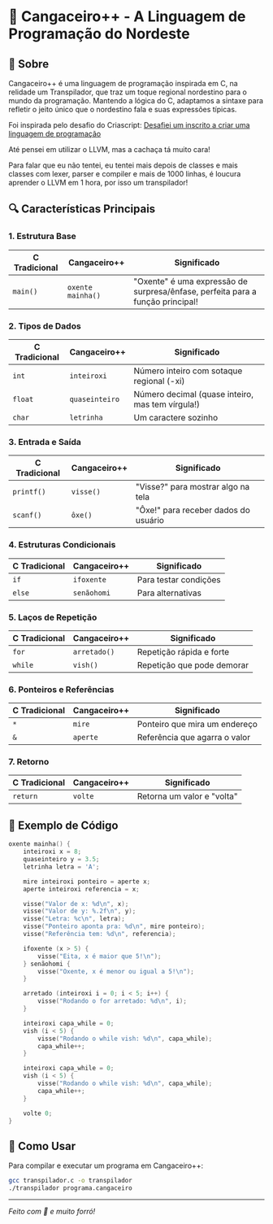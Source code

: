# 🌵 Cangaceiro++ - A Linguagem de Programação do Nordeste

## 📖 Sobre
Cangaceiro++ é uma linguagem de programação inspirada em C, na relidade um Transpilador, que traz um toque regional nordestino para o mundo da programação. Mantendo a lógica do C, adaptamos a sintaxe para refletir o jeito único que o nordestino fala e suas expressões típicas.

Foi inspirada pelo desafio do Criascript: [Desafiei um inscrito a criar uma linguagem de programação](https://www.youtube.com/watch?v=5TzJmj7W2nY)

Até pensei em utilizar o LLVM, mas a cachaça tá muito cara!

Para falar que eu não tentei, eu tentei mais depois de classes e mais classes com lexer, parser e compiler e mais de 1000 linhas, é loucura aprender o LLVM em 1 hora, por isso um transpilador!

## 🔍 Características Principais

### 1. Estrutura Base
| C Tradicional | Cangaceiro++ | Significado |
|---------------|--------------|-------------|
| `main()`      | `oxente mainha()` | "Oxente" é uma expressão de surpresa/ênfase, perfeita para a função principal! |

### 2. Tipos de Dados
| C Tradicional | Cangaceiro++ | Significado |
|---------------|--------------|-------------|
| `int`         | `inteiroxi`  | Número inteiro com sotaque regional (-xi) |
| `float`       | `quaseinteiro` | Número decimal (quase inteiro, mas tem vírgula!) |
| `char`        | `letrinha`   | Um caractere sozinho |

### 3. Entrada e Saída
| C Tradicional | Cangaceiro++ | Significado |
|---------------|--------------|-------------|
| `printf()`    | `visse()`    | "Visse?" para mostrar algo na tela |
| `scanf()`     | `ôxe()`      | "Ôxe!" para receber dados do usuário |

### 4. Estruturas Condicionais
| C Tradicional | Cangaceiro++ | Significado |
|---------------|--------------|-------------|
| `if`          | `ifoxente`   | Para testar condições |
| `else`        | `senãohomi`  | Para alternativas |

### 5. Laços de Repetição
| C Tradicional | Cangaceiro++ | Significado |
|---------------|--------------|-------------|
| `for`         | `arretado()` | Repetição rápida e forte |
| `while`       | `vish()`     | Repetição que pode demorar |

### 6. Ponteiros e Referências
| C Tradicional | Cangaceiro++ | Significado |
|---------------|--------------|-------------|
| `*`           | `mire`       | Ponteiro que mira um endereço |
| `&`           | `aperte`     | Referência que agarra o valor |

### 7. Retorno
| C Tradicional | Cangaceiro++ | Significado |
|---------------|--------------|-------------|
| `return`      | `volte`      | Retorna um valor e "volta" |

## 📝 Exemplo de Código

```c
oxente mainha() {
    inteiroxi x = 8;
    quaseinteiro y = 3.5;
    letrinha letra = 'A';

    mire inteiroxi ponteiro = aperte x;
    aperte inteiroxi referencia = x;

    visse("Valor de x: %d\n", x);
    visse("Valor de y: %.2f\n", y);
    visse("Letra: %c\n", letra);
    visse("Ponteiro aponta pra: %d\n", mire ponteiro);
    visse("Referência tem: %d\n", referencia);

    ifoxente (x > 5) {
        visse("Eita, x é maior que 5!\n");
    } senãohomi {
        visse("Oxente, x é menor ou igual a 5!\n");
    }

    arretado (inteiroxi i = 0; i < 5; i++) {
        visse("Rodando o for arretado: %d\n", i);
    }

    inteiroxi capa_while = 0;
    vish (i < 5) {
        visse("Rodando o while vish: %d\n", capa_while);
        capa_while++;
    }

    inteiroxi capa_while = 0;
    vish (i < 5) {
        visse("Rodando o while vish: %d\n", capa_while);
        capa_while++;
    }

    volte 0;
}
```

## 🚀 Como Usar

Para compilar e executar um programa em Cangaceiro++:

```bash
gcc transpilador.c -o transpilador
./transpilador programa.cangaceiro
```

---
*Feito com 💚 e muito forró!*